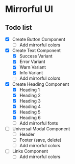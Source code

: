 # Mirrorful UI

## Todo list

- [x] Create Button Component
  - [ ] Add mirrorful colors
- [x] Create Text Component
  - [x] Success Variant
  - [x] Error Variant
  - [x] Warn Variant
  - [x] Info Variant
  - [ ] Add mirrorful colors
- [x] Create Heading Component
  - [x] Heading 1
  - [x] Heading 2
  - [x] Heading 3
  - [x] Heading 4
  - [x] Heading 5
  - [x] Heading 6
  - [ ] Add mirrorful fonts
- [ ] Universal Modal Component
  - [ ] Header
  - [ ] Footer (save, delete)
  - [ ] Add mirrorful colors
- [ ] Links Component
  - [ ] Add mirrorful colors
